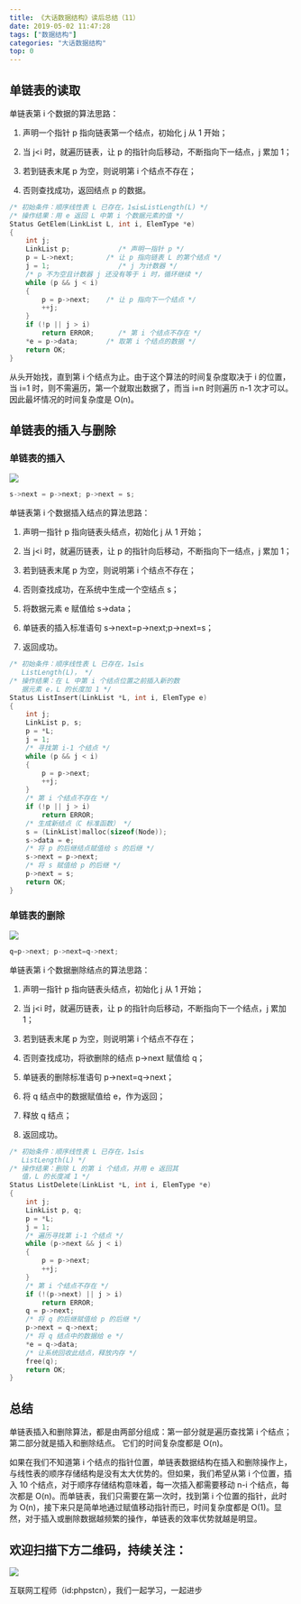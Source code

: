```yaml
---
title: 《大话数据结构》读后总结（11）
date: 2019-05-02 11:47:28
tags: ["数据结构"]
categories: "大话数据结构"
top: 0
---
```


## 单链表的读取

单链表第 i 个数据的算法思路：

1. 声明一个指针 p 指向链表第一个结点，初始化 j 从 1 开始；

2. 当 j<i 时，就遍历链表，让 p 的指针向后移动，不断指向下一结点，j 累加 1；

3. 若到链表末尾 p 为空，则说明第 i 个结点不存在；

4. 否则查找成功，返回结点 p 的数据。

```c
/* 初始条件：顺序线性表 L 已存在，1≤i≤ListLength(L) */
/* 操作结果：用 e 返回 L 中第 i 个数据元素的值 */
Status GetElem(LinkList L, int i, ElemType *e)
{
    int j;
    LinkList p;            /* 声明一指针 p */
    p = L->next;        /* 让 p 指向链表 L 的第个结点 */
    j = 1;                 /* j 为计数器 */
    /* p 不为空且计数器 j 还没有等于 i 时，循环继续 */
    while (p && j < i)
    {
        p = p->next;    /* 让 p 指向下一个结点 */
        ++j;
    }
    if (!p || j > i)
        return ERROR;      /* 第 i 个结点不存在 */
    *e = p->data;       /* 取第 i 个结点的数据 */
    return OK;
}
```

从头开始找，直到第 i 个结点为止。由于这个算法的时间复杂度取决于 i 的位置，当 i=1 时，则不需遍历，第一个就取出数据了，而当 i=n 时则遍历 n-1 次才可以。因此最坏情况的时间复杂度是 O(n)。

## 单链表的插入与删除

### 单链表的插入

![](http://ww1.sinaimg.cn/large/a616b9a4gy1g4y027yrq5j20lc0dpwep.jpg)

```c
s->next = p->next; p->next = s;
```

单链表第 i 个数据插入结点的算法思路：

1. 声明一指针 p 指向链表头结点，初始化 j 从 1 开始；

2. 当 j<i 时，就遍历链表，让 p 的指针向后移动，不断指向下一结点，j 累加 1；

3. 若到链表末尾 p 为空，则说明第 i 个结点不存在；

4. 否则查找成功，在系统中生成一个空结点 s；

5. 将数据元素 e 赋值给 s->data；

6. 单链表的插入标准语句 s->next=p->next;p->next=s；

7. 返回成功。

```c
/* 初始条件：顺序线性表 L 已存在，1≤i≤
   ListLength(L)， */
/* 操作结果：在 L 中第 i 个结点位置之前插入新的数
   据元素 e，L 的长度加 1 */
Status ListInsert(LinkList *L, int i, ElemType e)
{
    int j;
    LinkList p, s;
    p = *L;
    j = 1;
    /* 寻找第 i-1 个结点 */
    while (p && j < i)
    {
        p = p->next;
        ++j;
    }
    /* 第 i 个结点不存在 */
    if (!p || j > i)
        return ERROR;
    /* 生成新结点（C 标准函数） */
    s = (LinkList)malloc(sizeof(Node));
    s->data = e;
    /* 将 p 的后继结点赋值给 s 的后继 */
    s->next = p->next;
    /* 将 s 赋值给 p 的后继 */
    p->next = s;
    return OK;
}
```

### 单链表的删除

![](http://ww1.sinaimg.cn/large/a616b9a4gy1g4y0jza8zaj20w00bfjrj.jpg)

```c
q=p->next; p->next=q->next;
```

单链表第 i 个数据删除结点的算法思路：

1. 声明一指针 p 指向链表头结点，初始化 j 从 1 开始；

2. 当 j<i 时，就遍历链表，让 p 的指针向后移动，不断指向下一个结点，j 累加 1；

3. 若到链表末尾 p 为空，则说明第 i 个结点不存在；

4. 否则查找成功，将欲删除的结点 p->next 赋值给 q；

5. 单链表的删除标准语句 p->next=q->next；

6. 将 q 结点中的数据赋值给 e，作为返回；

7. 释放 q 结点；

8. 返回成功。

```c
/* 初始条件：顺序线性表 L 已存在，1≤i≤
   ListLength(L) */
/* 操作结果：删除 L 的第 i 个结点，并用 e 返回其
   值，L 的长度减 1 */
Status ListDelete(LinkList *L, int i, ElemType *e)
{
    int j;
    LinkList p, q;
    p = *L;
    j = 1;
    /* 遍历寻找第 i-1 个结点 */
    while (p->next && j < i)
    {
        p = p->next;
        ++j;
    }
    /* 第 i 个结点不存在 */
    if (!(p->next) || j > i)
        return ERROR;
    q = p->next;
    /* 将 q 的后继赋值给 p 的后继 */
    p->next = q->next;
    /* 将 q 结点中的数据给 e */
    *e = q->data;
    /* 让系统回收此结点，释放内存 */
    free(q);
    return OK;
}
```

## 总结

单链表插入和删除算法，都是由两部分组成：第一部分就是遍历查找第 i 个结点；第二部分就是插入和删除结点。
它们的时间复杂度都是 O(n)。

如果在我们不知道第 i 个结点的指针位置，单链表数据结构在插入和删除操作上，与线性表的顺序存储结构是没有太大优势的。但如果，我们希望从第 i 个位置，插入 10 个结点，对于顺序存储结构意味着，每一次插入都需要移动 n-i 个结点，每次都是 O(n)。而单链表，我们只需要在第一次时，找到第 i 个位置的指针，此时为 O(n)，接下来只是简单地通过赋值移动指针而已，时间复杂度都是 O(1)。显然，对于插入或删除数据越频繁的操作，单链表的效率优势就越是明显。

## 欢迎扫描下方二维码，持续关注：

![](https://ww1.sinaimg.cn/large/a616b9a4gy1g4xzv954a4j20760763yo.jpg)

互联网工程师（id:phpstcn），我们一起学习，一起进步
